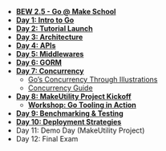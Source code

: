 - **[BEW 2.5 - Go @ Make School](README.md)**
- **[Day 1: Intro to Go](Lessons/Lesson01.md)**
- **[Day 2: Tutorial Launch](https://exercism.io/tracks/go)**
- **[Day 3: Architecture](Lessons/Lesson03.md)**
- **[Day 4: APIs](Lessons/Lesson04.md)**
- **[Day 5: Middlewares](Lessons/Lesson05.md)**
- **[Day 6: GORM](Lessons/Lesson06.md)**
- **[Day 7: Concurrency](Lessons/Lesson07.md)**
  - [Go’s Concurrency Through Illustrations](Resources/GoConcurrencyVisualized.md)
  - [Concurrency Guide](Resources/ConcurrencyGuide.md)
- **[Day 8: MakeUtility Project Kickoff](Project/MakeUtility.md)**
  - **[Workshop: Go Tooling in Action](Resources/GoToolsWorkshop/README.md)**
- **[Day 9: Benchmarking & Testing](Lessons/Lesson09.md)**
- **[Day 10: Deployment Strategies](Lessons/Lesson10.md)**
- Day 11: Demo Day (MakeUtility Project)
- Day 12: Final Exam
